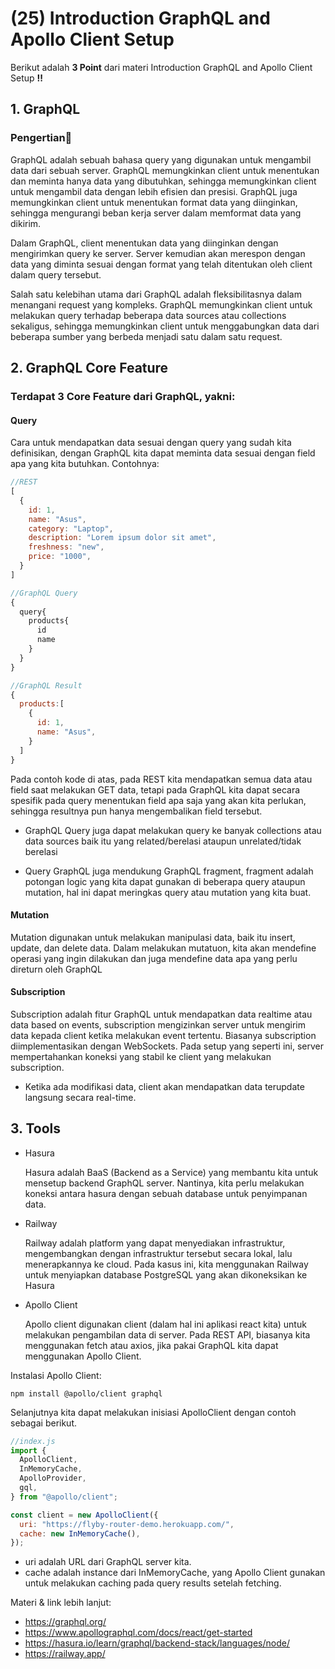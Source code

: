 # **(25) Introduction GraphQL and Apollo Client Setup**

Berikut adalah **3 Point** dari materi Introduction GraphQL and Apollo Client Setup **‼️**

## **1. GraphQL**

### Pengertian📑

GraphQL adalah sebuah bahasa query yang digunakan untuk mengambil data dari sebuah server. GraphQL memungkinkan client untuk menentukan dan meminta hanya data yang dibutuhkan, sehingga memungkinkan client untuk mengambil data dengan lebih efisien dan presisi. GraphQL juga memungkinkan client untuk menentukan format data yang diinginkan, sehingga mengurangi beban kerja server dalam memformat data yang dikirim.

Dalam GraphQL, client menentukan data yang diinginkan dengan mengirimkan query ke server. Server kemudian akan merespon dengan data yang diminta sesuai dengan format yang telah ditentukan oleh client dalam query tersebut.

Salah satu kelebihan utama dari GraphQL adalah fleksibilitasnya dalam menangani request yang kompleks. GraphQL memungkinkan client untuk melakukan query terhadap beberapa data sources atau collections sekaligus, sehingga memungkinkan client untuk menggabungkan data dari beberapa sumber yang berbeda menjadi satu dalam satu request.

## **2. GraphQL Core Feature**

### Terdapat 3 Core Feature dari GraphQL, yakni:

#### Query

Cara untuk mendapatkan data sesuai dengan query yang sudah kita definisikan, dengan GraphQL kita dapat meminta data sesuai dengan field apa yang kita butuhkan. Contohnya:

```javascript
//REST
[
  {
    id: 1,
    name: "Asus",
    category: "Laptop",
    description: "Lorem ipsum dolor sit amet",
    freshness: "new",
    price: "1000",
  }
]

//GraphQL Query
{
  query{
    products{
      id
      name
    }
  }
}

//GraphQL Result
{
  products:[
    {
      id: 1,
      name: "Asus",
    }
  ]
}
```

Pada contoh kode di atas, pada REST kita mendapatkan semua data atau field saat melakukan GET data, tetapi pada GraphQL kita dapat secara spesifik pada query menentukan field apa saja yang akan kita perlukan, sehingga resultnya pun hanya mengembalikan field tersebut.

- GraphQL Query juga dapat melakukan query ke banyak collections atau data sources baik itu yang related/berelasi ataupun unrelated/tidak berelasi

- Query GraphQL juga mendukung GraphQL fragment, fragment adalah potongan logic yang kita dapat gunakan di beberapa query ataupun mutation, hal ini dapat meringkas query atau mutation yang kita buat.

#### Mutation

Mutation digunakan untuk melakukan manipulasi data, baik itu insert, update, dan delete data. Dalam melakukan mutatuon, kita akan mendefine operasi yang ingin dilakukan dan juga mendefine data apa yang perlu direturn oleh GraphQL

#### Subscription

Subscription adalah fitur GraphQL untuk mendapatkan data realtime atau data based on events, subscription mengizinkan server untuk mengirim data kepada client ketika melakukan event tertentu. Biasanya subscription diimplementasikan dengan WebSockets. Pada setup yang seperti ini, server mempertahankan koneksi yang stabil ke client yang melakukan subscription.

- Ketika ada modifikasi data, client akan mendapatkan data terupdate langsung secara real-time.

## **3. Tools**

- Hasura

  Hasura adalah BaaS (Backend as a Service) yang membantu kita untuk mensetup backend GraphQL server. Nantinya, kita perlu melakukan koneksi antara hasura dengan sebuah database untuk penyimpanan data.

- Railway

  Railway adalah platform yang dapat menyediakan infrastruktur, mengembangkan dengan infrastruktur tersebut secara lokal, lalu menerapkannya ke cloud. Pada kasus ini, kita menggunakan Railway untuk menyiapkan database PostgreSQL yang akan dikoneksikan ke Hasura

- Apollo Client

  Apollo client digunakan client (dalam hal ini aplikasi react kita) untuk melakukan pengambilan data di server. Pada REST API, biasanya kita menggunakan fetch atau axios, jika pakai GraphQL kita dapat menggunakan Apollo Client.

Instalasi Apollo Client:

```
npm install @apollo/client graphql
```

Selanjutnya kita dapat melakukan inisiasi ApolloClient dengan contoh sebagai berikut.

```javascript
//index.js
import {
  ApolloClient,
  InMemoryCache,
  ApolloProvider,
  gql,
} from "@apollo/client";

const client = new ApolloClient({
  uri: "https://flyby-router-demo.herokuapp.com/",
  cache: new InMemoryCache(),
});
```

- uri adalah URL dari GraphQL server kita.
- cache adalah instance dari InMemoryCache, yang Apollo Client gunakan untuk melakukan caching pada query results setelah fetching.

Materi & link lebih lanjut:

- https://graphql.org/
- https://www.apollographql.com/docs/react/get-started
- https://hasura.io/learn/graphql/backend-stack/languages/node/
- https://railway.app/
